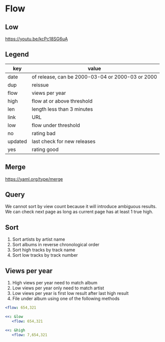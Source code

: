 Flow
=====

Low
-----

https://youtu.be/kcPc18SG6uA

Legend
------

key     | value
--------|-------------------------------------------------
date    | of release, can be 2000-03-04 or 2000-03 or 2000
dup     | reissue
flow    | views per year
high    | flow at or above threshold
len     | length less than 3 minutes
link    | URL
low     | flow under threshold
no      | rating bad
updated | last check for new releases
yes     | rating good

Merge
-----

https://yaml.org/type/merge

Query
-----

We cannot sort by view count because it will introduce ambiguous results. We
can check next page as long as current page has at least 1 true high.

Sort
-----

1. Sort artists by artist name
2. Sort albums in reverse chronological order
3. Sort high tracks by track name
4. Sort low tracks by track number

Views per year
--------------

1. High views per year need to match album
2. Low views per year only need to match artist
3. Low views per year is first low result after last high result
4. File under album using one of the following methods

~~~yml
<flow: 654,321
~~~

~~~yml
<<: &low
   <flow: 654,321
~~~

~~~yml
<<: &high
   <flow: 7,654,321
~~~
